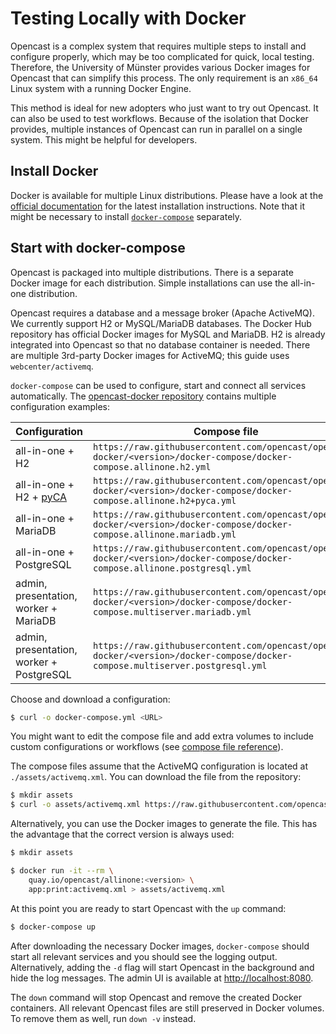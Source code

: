 # Testing Locally with Docker

Opencast is a complex system that requires multiple steps to install and configure properly, which may be too
complicated for quick, local testing. Therefore, the University of Münster provides various Docker images for Opencast
that can simplify this process. The only requirement is an `x86_64` Linux system with a running Docker Engine.

This method is ideal for new adopters who just want to try out Opencast. It can also be used to test workflows. Because
of the isolation that Docker provides, multiple instances of Opencast can run in parallel on a single system. This might
be helpful for developers.

## Install Docker

Docker is available for multiple Linux distributions. Please have a look at the [official
documentation](https://docs.docker.com/engine/installation/) for the latest installation instructions. Note that it
might be necessary to install [`docker-compose`](https://docs.docker.com/compose/install/) separately.

## Start with docker-compose

Opencast is packaged into multiple distributions. There is a separate Docker image for each distribution. Simple
installations can use the all-in-one distribution.

Opencast requires a database and a message broker (Apache ActiveMQ). We currently support H2 or MySQL/MariaDB databases.
The Docker Hub repository has official Docker images for MySQL and MariaDB. H2 is already integrated into Opencast so
that no database container is needed. There are multiple 3rd-party Docker images for ActiveMQ; this guide uses
`webcenter/activemq`.

`docker-compose` can be used to configure, start and connect all services automatically. The [opencast-docker
repository](https://github.com/opencast/opencast-docker/tree/master/docker-compose) contains multiple configuration
examples:

| Configuration                            | Compose file                                                                                                                    |
| ---------------------------------------- | ------------------------------------------------------------------------------------------------------------------------------- |
| all-in-one + H2                                               | `https://raw.githubusercontent.com/opencast/opencast-docker/<version>/docker-compose/docker-compose.allinone.h2.yml`            |
| all-in-one + H2 + [pyCA](https://github.com/opencast/pyCA)    | `https://raw.githubusercontent.com/opencast/opencast-docker/<version>/docker-compose/docker-compose.allinone.h2+pyca.yml`       |
| all-in-one + MariaDB                                          | `https://raw.githubusercontent.com/opencast/opencast-docker/<version>/docker-compose/docker-compose.allinone.mariadb.yml`       |
| all-in-one + PostgreSQL                                       | `https://raw.githubusercontent.com/opencast/opencast-docker/<version>/docker-compose/docker-compose.allinone.postgresql.yml`    |
| admin, presentation, worker + MariaDB                         | `https://raw.githubusercontent.com/opencast/opencast-docker/<version>/docker-compose/docker-compose.multiserver.mariadb.yml`    |
| admin, presentation, worker + PostgreSQL                      | `https://raw.githubusercontent.com/opencast/opencast-docker/<version>/docker-compose/docker-compose.multiserver.postgresql.yml` |

Choose and download a configuration:

```sh
$ curl -o docker-compose.yml <URL>
```

You might want to edit the compose file and add extra volumes to include custom configurations or workflows (see
[compose file reference](https://docs.docker.com/compose/compose-file/)).

The compose files assume that the ActiveMQ configuration is located at `./assets/activemq.xml`. You can download the
file from the repository:

```sh
$ mkdir assets
$ curl -o assets/activemq.xml https://raw.githubusercontent.com/opencast/opencast-docker/<version>/docker-compose/assets/activemq.xml
```

Alternatively, you can use the Docker images to generate the file. This has the advantage that the correct version is
always used:

```sh
$ mkdir assets

$ docker run -it --rm \
    quay.io/opencast/allinone:<version> \
    app:print:activemq.xml > assets/activemq.xml
```

At this point you are ready to start Opencast with the `up` command:

```sh
$ docker-compose up
```

After downloading the necessary Docker images, `docker-compose` should start all relevant services and you should see
the logging output. Alternatively, adding the `-d` flag will start Opencast in the background and hide the log messages.
The admin UI is available at <http://localhost:8080>.

The `down` command will stop Opencast and remove the created Docker containers. All relevant Opencast files are still
preserved in Docker volumes. To remove them as well, run `down -v` instead.
